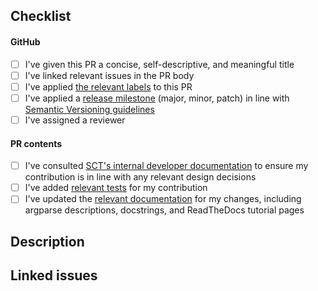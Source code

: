 <!-- Hi, and thank you for submitting a Pull Request! The checklist below is a brief summary of steps found in the NeuroPoly Contributing Guidelines, which can be found here: https://www.neuro.polymtl.ca/software/contributing. 
-->

## Checklist

#### GitHub

- [ ] I've given this PR a concise, self-descriptive, and meaningful title
- [ ] I've linked relevant issues in the PR body
- [ ] I've applied [the relevant labels](https://www.neuro.polymtl.ca/software/contributing#pr_labels) to this PR
- [ ] I've applied a [release milestone](https://github.com/spinalcordtoolbox/spinalcordtoolbox/milestones) (major, minor, patch) in line with [Semantic Versioning guidelines](https://github.com/spinalcordtoolbox/spinalcordtoolbox/wiki/Misc%3A-Creating-a-new-release#convention-for-naming-releases) 
- [ ] I've assigned a reviewer

<!-- For the title, please observe the following rules:
	- Provide a concise and self-descriptive title
	- Do not include the applicable issue number in the title, do it in the PR body
	- If the PR is not ready for review, convert it to a draft.
-->

#### PR contents

- [ ] I've consulted [SCT's internal developer documentation](https://github.com/spinalcordtoolbox/spinalcordtoolbox/wiki) to ensure my contribution is in line with any relevant design decisions
- [ ] I've added [relevant tests](https://github.com/spinalcordtoolbox/spinalcordtoolbox/wiki/Programming%3A-Tests) for my contribution
- [ ] I've updated the [relevant documentation](https://github.com/spinalcordtoolbox/spinalcordtoolbox/wiki/Programming%3A-Documentation) for my changes, including argparse descriptions, docstrings, and ReadTheDocs tutorial pages

## Description
<!-- describe what the PR is about. Explain the approach and possible drawbacks.It's ok to repeat some text from the related issue. -->

## Linked issues
<!-- If the PR fixes any issues, indicate it here with issue-closing keywords: e.g. Resolves #XX, Fixes #XX, Addresses #XX. Note that if you want multiple issues to be autoclosed on PR merge, you must use the issue-closing verb before each relevant issue: e.g. Resolves #1, Resolves #2 -->
